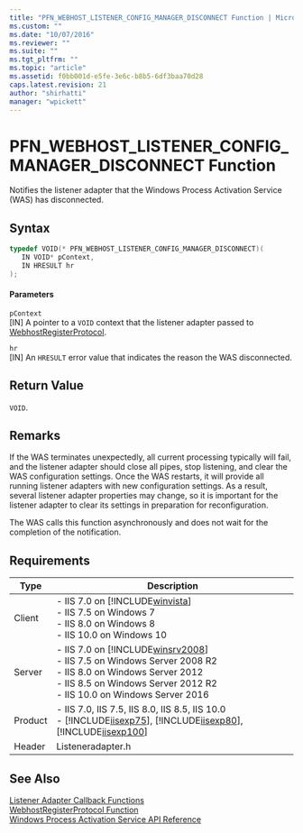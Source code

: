 ```yaml
---
title: "PFN_WEBHOST_LISTENER_CONFIG_MANAGER_DISCONNECT Function | Microsoft Docs"
ms.custom: ""
ms.date: "10/07/2016"
ms.reviewer: ""
ms.suite: ""
ms.tgt_pltfrm: ""
ms.topic: "article"
ms.assetid: f0bb001d-e5fe-3e6c-b8b5-6df3baa70d28
caps.latest.revision: 21
author: "shirhatti"
manager: "wpickett"
---
```

# PFN_WEBHOST_LISTENER_CONFIG_MANAGER_DISCONNECT Function
Notifies the listener adapter that the Windows Process Activation Service (WAS) has disconnected.  
  
## Syntax  
  
```cpp  
typedef VOID(* PFN_WEBHOST_LISTENER_CONFIG_MANAGER_DISCONNECT)(  
   IN VOID* pContext,  
   IN HRESULT hr  
);  
```  
  
#### Parameters  
 `pContext`  
 [IN] A pointer to a `VOID` context that the listener adapter passed to [WebhostRegisterProtocol](../../web-development-reference\webdev-native-api-reference/webhostregisterprotocol-function.md).  
  
 `hr`  
 [IN] An `HRESULT` error value that indicates the reason the WAS disconnected.  
  
## Return Value  
 `VOID`.  
  
## Remarks  
 If the WAS terminates unexpectedly, all current processing typically will fail, and the listener adapter should close all pipes, stop listening, and clear the WAS configuration settings. Once the WAS restarts, it will provide all running listener adapters with new configuration settings. As a result, several listener adapter properties may change, so it is important for the listener adapter to clear its settings in preparation for reconfiguration.  
  
 The WAS calls this function asynchronously and does not wait for the completion of the notification.  
  
## Requirements  
  
|Type|Description|  
|----------|-----------------|  
|Client|-   IIS 7.0 on [!INCLUDE[winvista](../../wmi-provider/includes/winvista-md.md)]<br />-   IIS 7.5 on Windows 7<br />-   IIS 8.0 on Windows 8<br />-   IIS 10.0 on Windows 10|  
|Server|-   IIS 7.0 on [!INCLUDE[winsrv2008](../../wmi-provider/includes/winsrv2008-md.md)]<br />-   IIS 7.5 on Windows Server 2008 R2<br />-   IIS 8.0 on Windows Server 2012<br />-   IIS 8.5 on Windows Server 2012 R2<br />-   IIS 10.0 on Windows Server 2016|  
|Product|-   IIS 7.0, IIS 7.5, IIS 8.0, IIS 8.5, IIS 10.0<br />-   [!INCLUDE[iisexp75](../../web-development-reference/native-code-api-reference/includes/iisexp75-md.md)], [!INCLUDE[iisexp80](../../web-development-reference/native-code-api-reference/includes/iisexp80-md.md)], [!INCLUDE[iisexp100](../../web-development-reference/native-code-api-reference/includes/iisexp100-md.md)]|  
|Header|Listeneradapter.h|  
  
## See Also  
 [Listener Adapter Callback Functions](../../web-development-reference\webdev-native-api-reference/listener-adapter-callback-functions.md)   
 [WebhostRegisterProtocol Function](../../web-development-reference\webdev-native-api-reference/webhostregisterprotocol-function.md)   
 [Windows Process Activation Service API Reference](../../web-development-reference\webdev-native-api-reference/windows-process-activation-service-api-reference.md)